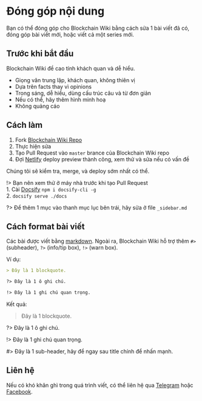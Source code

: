 # Đóng góp nội dung

Bạn có thể đóng góp cho Blockchain Wiki bằng cách sửa 1 bài viết đã có, đóng góp bài viết mới, hoặc viết cả một series mới.

## Trước khi bắt đầu

Blockchain Wiki đề cao tính khách quan và dễ hiểu.

- Giọng văn trung lập, khách quan, không thiên vị
- Dựa trên facts thay vì opinions
- Trong sáng, dễ hiểu, dùng cấu trúc câu và từ đơn giản
- Nếu có thể, hãy thêm hình minh hoạ
- Không quảng cáo

## Cách làm

1. Fork [Blockchain Wiki Repo](https://github.com/TradaTech/wiki)
2. Thực hiện sửa
3. Tạo Pull Request vào `master` brance của Blockchain Wiki repo
4. Đợi [Netlify](https://www.netlify.com) deploy preview thành công, xem thử và sửa nếu có vấn đề

Chúng tôi sẽ kiểm tra, merge, và deploy sớm nhất có thể.

!> Bạn nên xem thử ở máy nhà trước khi tạo Pull Request<br>1. Cài [Docsify](https://docsify.js.org/) `npm i docsify-cli -g`<br>2. `docsify serve ./docs`

?> Để thêm 1 mục vào thanh mục lục bên trái, hãy sửa ở file `_sidebar.md`

## Cách format bài viết

Các bài được viết bằng [markdown](https://www.markdownguide.org/cheat-sheet/). Ngoài ra, Blockchain Wiki hỗ trợ thêm `#>` (subheader), `?>` (info/tip box), `!>` (warn box).

Ví dụ:

```markdown
> Đây là 1 blockquote.

?> Đây là 1 ô ghi chú.

!> Đây là 1 ghi chú quan trọng.
```

Kết quả:

> Đây là 1 blockquote.

?> Đây là 1 ô ghi chú.

!> Đây là 1 ghi chú quan trọng.

#> Đây là 1 sub-header, hãy để ngay sau title chính để nhấn mạnh.

## Liên hệ

Nếu có khó khăn ghì trong quá trình viết, có thể liên hệ qua [Telegram](https://t.me/tradatech) hoặc [Facebook](https://facebook.com/tradatech).
